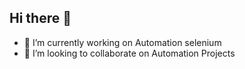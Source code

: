 ## Hi there 👋
<!-- - 🌱 I’m currently learning python -->
- 🔭 I’m currently working on Automation selenium
- 👯 I’m looking to collaborate on Automation Projects
<!-- - 💬 Ask me about ...
- 📫 How to reach me: ... 
- 😄 Pronouns: ...
- ⚡ Fun fact: ... -->

